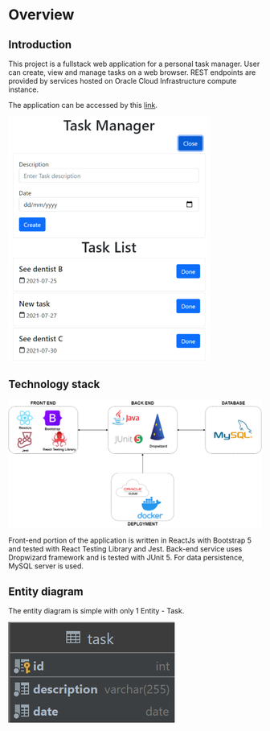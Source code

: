 # Overview

## Introduction

This project is a fullstack web application for a personal task manager. User can create, view and manage tasks on a web browser. REST endpoints are provided by services hosted on Oracle Cloud Infrastructure compute instance.

The application can be accessed by this [link](http://140.238.194.85/ "Task manager page").

![application overview](./img/application_overview.png)

## Technology stack

![fullstack diagram](./img/diagram.png)

Front-end portion of the application is written in ReactJs with Bootstrap 5 and tested with React Testing Library and Jest. Back-end service uses Dropwizard framework and is tested with JUnit 5. For data persistence, MySQL server is used.

## Entity diagram

The entity diagram is simple with only 1 Entity - Task.

![entity_diagram](./img/task_entity_diagram.png)